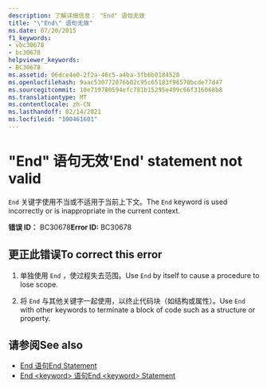 ```yaml
---
description: 了解详细信息： "End" 语句无效
title: "\"End\" 语句无效"
ms.date: 07/20/2015
f1_keywords:
- vbc30678
- bc30678
helpviewer_keywords:
- BC30678
ms.assetid: 06dce4e0-2f2a-46c5-a4ba-3fb6b0184528
ms.openlocfilehash: 9aac530772076b02c95c65183f96570bcde77d47
ms.sourcegitcommit: 10e719780594efc781b15295e499c66f316068b8
ms.translationtype: MT
ms.contentlocale: zh-CN
ms.lasthandoff: 02/14/2021
ms.locfileid: "100461601"
---
```

# <a name="end-statement-not-valid"></a><span data-ttu-id="cf65c-103">"End" 语句无效</span><span class="sxs-lookup"><span data-stu-id="cf65c-103">'End' statement not valid</span></span>

<span data-ttu-id="cf65c-104">`End` 关键字使用不当或不适用于当前上下文。</span><span class="sxs-lookup"><span data-stu-id="cf65c-104">The `End` keyword is used incorrectly or is inappropriate in the current context.</span></span>  
  
 <span data-ttu-id="cf65c-105">**错误 ID：** BC30678</span><span class="sxs-lookup"><span data-stu-id="cf65c-105">**Error ID:** BC30678</span></span>  
  
## <a name="to-correct-this-error"></a><span data-ttu-id="cf65c-106">更正此错误</span><span class="sxs-lookup"><span data-stu-id="cf65c-106">To correct this error</span></span>  
  
1. <span data-ttu-id="cf65c-107">单独使用 `End` ，使过程失去范围。</span><span class="sxs-lookup"><span data-stu-id="cf65c-107">Use `End` by itself to cause a procedure to lose scope.</span></span>  
  
2. <span data-ttu-id="cf65c-108">将 `End` 与其他关键字一起使用，以终止代码块（如结构或属性）。</span><span class="sxs-lookup"><span data-stu-id="cf65c-108">Use `End` with other keywords to terminate a block of code such as a structure or property.</span></span>  
  
## <a name="see-also"></a><span data-ttu-id="cf65c-109">请参阅</span><span class="sxs-lookup"><span data-stu-id="cf65c-109">See also</span></span>

- [<span data-ttu-id="cf65c-110">End 语句</span><span class="sxs-lookup"><span data-stu-id="cf65c-110">End Statement</span></span>](../language-reference/statements/end-statement.md)
- [<span data-ttu-id="cf65c-111">End \<keyword> 语句</span><span class="sxs-lookup"><span data-stu-id="cf65c-111">End \<keyword> Statement</span></span>](../language-reference/statements/end-keyword-statement.md)
